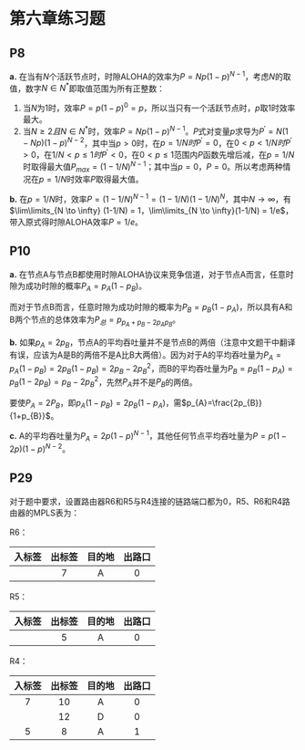 # 第六章练习题

## P8

**a.** 在当有$N$个活跃节点时，时隙ALOHA的效率为$P = Np(1-p)^{N-1}$，考虑$N$的取值，数字$N \in N^{*}$即取值范围为所有正整数：

1. 当$N$为1时，效率$P = p(1-p)^{0} = p$，所以当只有一个活跃节点时，$p$取1时效率最大。
2. 当$N \geqslant 2且 N \in N^{*}$时，效率$P = Np(1-p)^{N-1}$。$P$式对变量$p$求导为$P^{'} = N(1-Np)(1-p)^{N-2}$，其中当$p > 0$时，在$p = 1/N时P^{'} = 0$，在$0 < p < 1/N时P^{'} > 0$，在$1/N < p \leqslant 1时P^{'} < 0$，在$0 < p \leqslant 1$范围内$P$函数先增后减，在$p=1/N$时取得最大值$P_{max} = (1-1/N)^{N-1}$；其中当$p=0$，$P=0$。所以考虑两种情况在$p=1/N$时效率$P$取得最大值。

**b.** 在$p=1/N$时，效率$P = (1-1/N)^{N-1} = (1-1/N)(1-1/N)^{N}$，其中$N \rightarrow \infty$，有$\lim\limits_{N \to \infty} (1-1/N) = 1，\lim\limits_{N \to \infty}(1-1/N) = 1/e$，带入原式得时隙ALOHA效率$P=1/e$。

## P10

**a.** 在节点A与节点B都使用时隙ALOHA协议来竞争信道，对于节点A而言，任意时隙为成功时隙的概率$P_{A} = p_{A}(1-p_{B})$。

而对于节点B而言，任意时隙为成功时隙的概率为$P_{B}=p_{B}(1-p_{A})$，所以具有A和B两个节点的总体效率为$P_{总} = p_{p_{A}+p_{B}-2p_{A}p_{B}}$。

**b.** 如果$p_{A}=2p_{B}$，节点A的平均吞吐量并不是节点B的两倍（注意中文题干中翻译有误，应该为A是B的两倍不是A比B大两倍）。因为对于A的平均吞吐量为$P_{A} = p_{A}(1-p_{B})=2p_{B}(1-p_{B})=2p_{B}-2p_{B}^{2}$，而B的平均吞吐量为$P_{B}=p_{B}(1-p_{A})=p_{B}(1-2p_{B})=p_{B}-2p_{B}^{2}$，先然$P_{A}$并不是$P_{B}$的两倍。

要使$P_{A}=2P_{B}$，即$p_{A}(1-p_{B})=2p_{B}(1-p_{A})$，需$p_{A}=\frac{2p_{B}}{1+p_{B}}$。

**c.** A的平均吞吐量为$P_{A}=2p(1-p)^{N-1}$，其他任何节点平均吞吐量为$P=p(1-2p)(1-p)^{N-2}$。

## P29

对于题中要求，设置路由器R6和R5与R4连接的链路端口都为0，R5、R6和R4路由器的MPLS表为：

R6：

| 入标签 | 出标签 | 目的地 | 出路口 |
| :----: | :----: | :----: | :----: |
|        |   7    |   A    |   0    |

R5：

| 入标签 | 出标签 | 目的地 | 出路口 |
| :----: | :----: | :----: | :----: |
|        |   5    |   A    |   0    |

R4：

| 入标签 | 出标签 | 目的地 | 出路口 |
| :----: | :----: | :----: | :----: |
|   7    |   10   |   A    |   0    |
|        |   12   |   D    |   0    |
|   5    |   8    |   A    |   1    |

